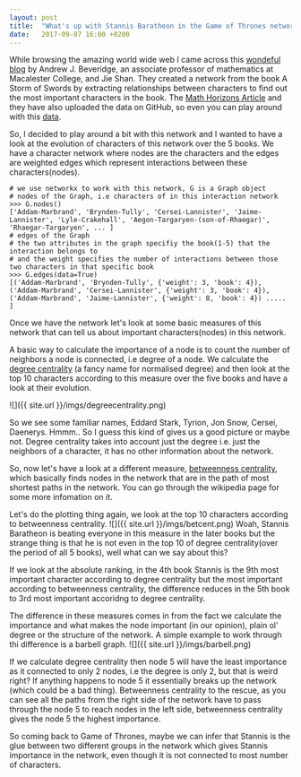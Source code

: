 ```yaml
---
layout: post
title:  "What's up with Stannis Baratheon in the Game of Thrones network?"
date:   2017-09-07 16:00 +0200
---
```


While browsing the amazing world wide web I came across this [wondeful blog](https://networkofthrones.wordpress.com) by Andrew J. Beveridge, an associate professor of mathematics at Macalester College, and Jie Shan. They created a network from the book A Storm of Swords by extracting relationships between characters to find out the most important characters in the book.
The [Math Horizons Article](https://www.maa.org/sites/default/files/pdf/Mathhorizons/NetworkofThrones%20%281%29.pdf) and  they have also uploaded the data on GitHub, so even you can play around with this [data](https://github.com/mathbeveridge/asoiaf).

So, I decided to play around a bit with this network and I wanted to have a look at the evolution of characters of this network over the 5 books.
We have a character network where nodes are the characters and the edges are weighted edges which represent interactions between these characters(nodes).

```
# we use networkx to work with this network, G is a Graph object
# nodes of the Graph, i.e characters of in this interaction network 
>>> G.nodes()
['Addam-Marbrand', 'Brynden-Tully', 'Cersei-Lannister', 'Jaime-Lannister', 'Lyle-Crakehall', 'Aegon-Targaryen-(son-of-Rhaegar)', 'Rhaegar-Targaryen', ... ]
# edges of the Graph
# the two attributes in the graph specifiy the book(1-5) that the interaction belongs to
# and the weight specifies the number of interactions between those two characters in that specific book
>>> G.edges(data=True)
[('Addam-Marbrand', 'Brynden-Tully', {'weight': 3, 'book': 4}), ('Addam-Marbrand', 'Cersei-Lannister', {'weight': 3, 'book': 4}), ('Addam-Marbrand', 'Jaime-Lannister', {'weight': 8, 'book': 4}) ..... ]
``` 

Once we have the network let's look at some basic measures of this network that can tell us about important characters(nodes) in this network.

A basic way to calculate the importance of a node is to count the number of neighbors a node is connected, i.e degree of a node. We calculate the [degree centrality](https://en.wikipedia.org/wiki/Centrality#Degree_centrality) (a fancy name for normalised degree) and then look at the top 10 characters according to this measure over the five books and have a look at their evolution.

![]({{ site.url }}/imgs/degreecentrality.png)

So we see some familiar names, Eddard Stark, Tyrion, Jon Snow, Cersei, Daenerys. Hmmm.. So I guess this kind of gives us a good picture or maybe not.
Degree centrality takes into account just the degree i.e. just the neighbors of a character, it has no other information about the network.

So, now let's have a look at a different measure, [betweenness centrality](https://en.wikipedia.org/wiki/Betweenness_centrality), which basically finds nodes in the network that are in the path of most shortest paths in the network.  You can go through the wikipedia page for some more infomation on it.

Let's do the plotting thing again, we look at the top 10 characters according to betweenness centrality.
![]({{ site.url }}/imgs/betcent.png)
Woah, Stannis Baratheon is beating everyone in this measure in the later books but the strange thing is that he is not even in the top 10 of degree centrality(over the period of all 5 books), well what can we say about this?

If we look at the absolute ranking, in the 4th book Stannis is the 9th most important character according to degree centrality but the most important according to betweenness centrality, the difference reduces in the 5th book to 3rd most important accoridng to degree centrality.

The difference in these measures comes in from the fact we calculate the importance and what makes the node important (in our opinion), plain ol' degree or the structure of the network. A simple example to work through thi difference is a barbell graph.
![]({{ site.url }}/imgs/barbell.png)

If we calculate degree centrality then node 5 will have the least importance as it connected to only 2 nodes, i.e the degree is only 2, but that is weird right? If anything happens to node 5 it essentially breaks up the network (which could be a bad thing). Betweenness centrality to the rescue, as you can see all the paths from the right side of the network have to pass through the node 5 to reach nodes in the left side, betweenness centrality gives the node 5 the highest importance.

So coming back to Game of Thrones, maybe we can infer that Stannis is the glue between two different groups in the network which gives Stannis importance in the network, even though it is not connected to most number of characters.


